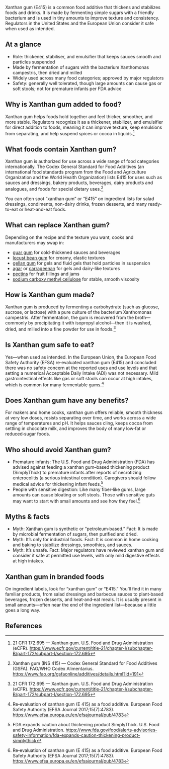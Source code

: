 Xanthan gum (E415) is a common food additive that thickens and stabilizes foods and drinks. It is made by fermenting simple sugars with a friendly bacterium and is used in tiny amounts to improve texture and consistency. Regulators in the United States and the European Union consider it safe when used as intended.

<!--more-->

## At a glance
- Role: thickener, stabiliser, and emulsifier that keeps sauces smooth and particles suspended
- Made by fermentation of sugars with the bacterium Xanthomonas campestris, then dried and milled
- Widely used across many food categories; approved by major regulators
- Safety: generally well tolerated, though large amounts can cause gas or soft stools; not for premature infants per FDA advice

## Why is Xanthan gum added to food?
Xanthan gum helps foods hold together and feel thicker, smoother, and more stable. Regulators recognize it as a thickener, stabilizer, and emulsifier for direct addition to foods, meaning it can improve texture, keep emulsions from separating, and help suspend spices or cocoa in liquids.[^1]

## What foods contain Xanthan gum?
Xanthan gum is authorized for use across a wide range of food categories internationally. The Codex General Standard for Food Additives (an international food standards program from the Food and Agriculture Organization and the World Health Organization) lists E415 for uses such as sauces and dressings, bakery products, beverages, dairy products and analogues, and foods for special dietary uses.[^2]

You can often spot “xanthan gum” or “E415” on ingredient lists for salad dressings, condiments, non-dairy drinks, frozen desserts, and many ready-to-eat or heat-and-eat foods.

## What can replace Xanthan gum?
Depending on the recipe and the texture you want, cooks and manufacturers may swap in:
- [guar gum](/e412-guar-gum) for cold-thickened sauces and beverages
- [locust bean gum](/e410-locust-bean-gum) for creamy, elastic textures
- [gellan gum](/e418-gellan-gum) for gels and fluid gels that hold particles in suspension
- [agar](/e406-agar) or [carrageenan](/e407-carrageenan) for gels and dairy-like textures
- [pectins](/e440-pectins) for fruit fillings and jams
- [sodium carboxy methyl cellulose](/e466-sodium-carboxy-methyl-cellulose) for stable, smooth viscosity

## How is Xanthan gum made?
Xanthan gum is produced by fermenting a carbohydrate (such as glucose, sucrose, or lactose) with a pure culture of the bacterium Xanthomonas campestris. After fermentation, the gum is recovered from the broth—commonly by precipitating it with isopropyl alcohol—then it is washed, dried, and milled into a fine powder for use in foods.[^1]

## Is Xanthan gum safe to eat?
Yes—when used as intended. In the European Union, the European Food Safety Authority (EFSA) re‑evaluated xanthan gum (E415) and concluded there was no safety concern at the reported uses and use levels and that setting a numerical Acceptable Daily Intake (ADI) was not necessary. Mild gastrointestinal effects like gas or soft stools can occur at high intakes, which is common for many fermentable gums.[^3]

## Does Xanthan gum have any benefits?
For makers and home cooks, xanthan gum offers reliable, smooth thickness at very low doses, resists separating over time, and works across a wide range of temperatures and pH. It helps sauces cling, keeps cocoa from settling in chocolate milk, and improves the body of many low‑fat or reduced‑sugar foods.

## Who should avoid Xanthan gum?
- Premature infants: The U.S. Food and Drug Administration (FDA) has advised against feeding a xanthan gum–based thickening product (SimplyThick) to premature infants after reports of necrotizing enterocolitis (a serious intestinal condition). Caregivers should follow medical advice for thickening infant feeds.[^4]
- People with sensitive digestion: Like many fiber‑like gums, large amounts can cause bloating or soft stools. Those with sensitive guts may want to start with small amounts and see how they feel.[^3]

## Myths & facts
- Myth: Xanthan gum is synthetic or “petroleum‑based.” Fact: It is made by microbial fermentation of sugars, then purified and dried.
- Myth: It’s only for industrial foods. Fact: It is common in home cooking and baking to stabilize dressings, smoothies, and sauces.
- Myth: It’s unsafe. Fact: Major regulators have reviewed xanthan gum and consider it safe at permitted use levels, with only mild digestive effects at high intakes.

## Xanthan gum in branded foods
On ingredient labels, look for “xanthan gum” or “E415.” You’ll find it in many familiar products, from salad dressings and barbecue sauces to plant‑based beverages, frozen desserts, and heat‑and‑eat meals. It is usually present in small amounts—often near the end of the ingredient list—because a little goes a long way.

## References
[^1]: 21 CFR 172.695 — Xanthan gum. U.S. Food and Drug Administration (eCFR). https://www.ecfr.gov/current/title-21/chapter-I/subchapter-B/part-172/subpart-I/section-172.695
[^2]: Xanthan gum (INS 415) — Codex General Standard for Food Additives (GSFA). FAO/WHO Codex Alimentarius. https://www.fao.org/gsfaonline/additives/details.html?id=191
[^3]: Re‑evaluation of xanthan gum (E 415) as a food additive. European Food Safety Authority (EFSA Journal 2017;15(7):4783). https://www.efsa.europa.eu/en/efsajournal/pub/4783
[^4]: FDA expands caution about thickening product SimplyThick. U.S. Food and Drug Administration. https://www.fda.gov/food/alerts-advisories-safety-information/fda-expands-caution-thickening-product-simplythick
